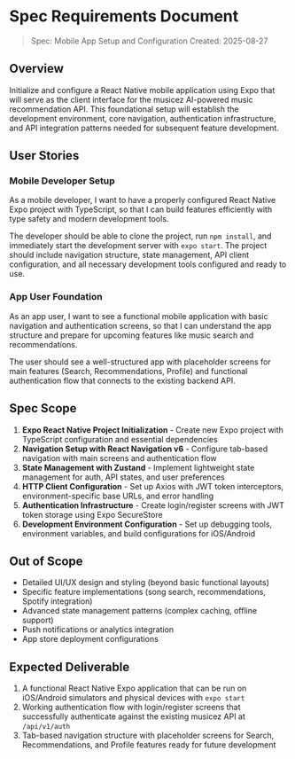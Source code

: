 # Spec Requirements Document

> Spec: Mobile App Setup and Configuration
> Created: 2025-08-27

## Overview

Initialize and configure a React Native mobile application using Expo that will serve as the client interface for the musicez AI-powered music recommendation API. This foundational setup will establish the development environment, core navigation, authentication infrastructure, and API integration patterns needed for subsequent feature development.

## User Stories

### Mobile Developer Setup

As a mobile developer, I want to have a properly configured React Native Expo project with TypeScript, so that I can build features efficiently with type safety and modern development tools.

The developer should be able to clone the project, run `npm install`, and immediately start the development server with `expo start`. The project should include navigation structure, state management, API client configuration, and all necessary development tools configured and ready to use.

### App User Foundation

As an app user, I want to see a functional mobile application with basic navigation and authentication screens, so that I can understand the app structure and prepare for upcoming features like music search and recommendations.

The user should see a well-structured app with placeholder screens for main features (Search, Recommendations, Profile) and functional authentication flow that connects to the existing backend API.

## Spec Scope

1. **Expo React Native Project Initialization** - Create new Expo project with TypeScript configuration and essential dependencies
2. **Navigation Setup with React Navigation v6** - Configure tab-based navigation with main screens and authentication flow
3. **State Management with Zustand** - Implement lightweight state management for auth, API states, and user preferences
4. **HTTP Client Configuration** - Set up Axios with JWT token interceptors, environment-specific base URLs, and error handling
5. **Authentication Infrastructure** - Create login/register screens with JWT token storage using Expo SecureStore
6. **Development Environment Configuration** - Set up debugging tools, environment variables, and build configurations for iOS/Android

## Out of Scope

- Detailed UI/UX design and styling (beyond basic functional layouts)
- Specific feature implementations (song search, recommendations, Spotify integration)
- Advanced state management patterns (complex caching, offline support)
- Push notifications or analytics integration
- App store deployment configurations

## Expected Deliverable

1. A functional React Native Expo application that can be run on iOS/Android simulators and physical devices with `expo start`
2. Working authentication flow with login/register screens that successfully authenticate against the existing musicez API at `/api/v1/auth`
3. Tab-based navigation structure with placeholder screens for Search, Recommendations, and Profile features ready for future development
